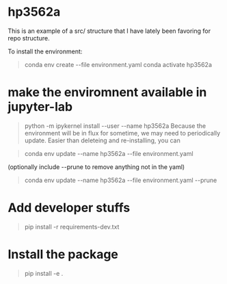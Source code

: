 # hp3562a

This is an example of a src/ structure that I have lately been favoring for repo structure.

To install the environment:
> conda env create --file environment.yaml
> conda activate hp3562a

# make the enviromnent available in jupyter-lab
> python -m ipykernel install --user --name hp3562a
Because the environment will be in flux for sometime, we may need to periodically update.  Easier than deleteing and re-installing, you can 

> conda env update --name hp3562a --file environment.yaml

(optionally include --prune to remove anything not in the yaml)
> conda env update --name hp3562a --file environment.yaml --prune

# Add developer stuffs
> pip install -r requirements-dev.txt

# Install the package 
> pip install -e .


